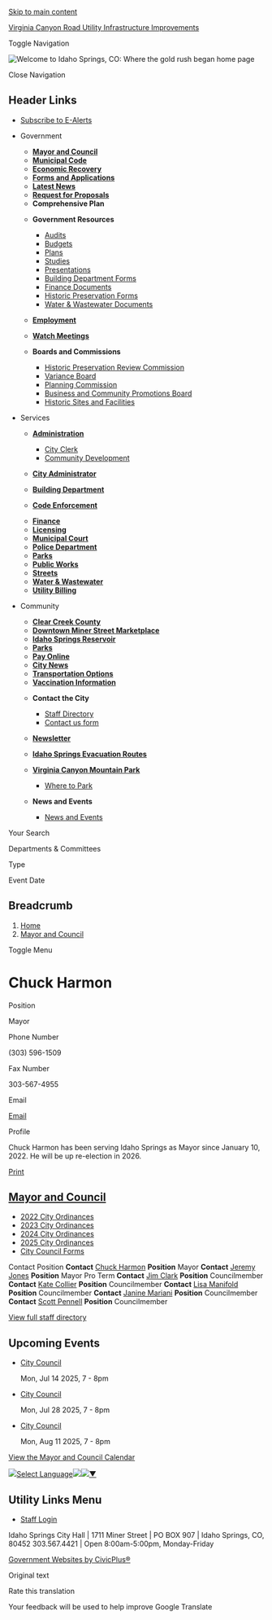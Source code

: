 [Skip to main content](https://www.idahospringsco.com/mayor-and-council/directory-listing/chuck-harmon/)

[Virginia Canyon Road Utility Infrastructure Improvements](https://www.idahospringsco.com/home-page/page/virginia-canyon-road-utility-infrastructure-improvements)

Toggle Navigation

![Welcome to Idaho Springs, CO: Where the gold rush began home page](https://www.idahospringsco.com/themes/custom/idahospringsco/idahospringsco_theme/logo.png)

Close Navigation

## Header Links

- [Subscribe to E-Alerts](https://www.idahospringsco.com/portal)

<!--THE END-->

- Government
  
  - [**Mayor and Council**](https://www.idahospringsco.com/mayor-and-council/directory-listing/chuck-harmon/mayor-and-council)
  - [**Municipal Code**](https://library.municode.com/co/idaho_springs/codes/municipal_code "(opens in a new window)")
  - [**Economic Recovery**](https://www.idahospringsco.com/mayor-and-council/directory-listing/chuck-harmon/Economic-Recovery)
  - [**Forms and Applications**](https://www.idahospringsco.com/forms)
  - [**Latest News**](https://www.idahospringsco.com/mayor-and-council/directory-listing/chuck-harmon/news)
  - [**Request for Proposals**](https://www.idahospringsco.com/mayor-and-council/directory-listing/chuck-harmon/rfps)
  - **Comprehensive Plan**
  
  <!--THE END-->
  
  - **Government Resources**
    
    - [Audits](https://www.idahospringsco.com/node/461)
    - [Budgets](https://www.idahospringsco.com/node/466)
    - [Plans](https://www.idahospringsco.com/node/471)
    - [Studies](https://www.idahospringsco.com/node/476)
    - [Presentations](https://www.idahospringsco.com/node/491)
    - [Building Department Forms](https://www.idahospringsco.com/node/501)
    - [Finance Documents](https://www.idahospringsco.com/node/486)
    - [Historic Preservation Forms](https://www.idahospringsco.com/node/516)
    - [Water &amp; Wastewater Documents](https://www.idahospringsco.com/water-wastewater/page/documents)
  
  <!--THE END-->
  
  - [**Employment**](https://www.idahospringsco.com/node/291)
  - [**Watch Meetings**](https://www.idahospringsco.com/home-page/page/meetings)
  - **Boards and Commissions**
    
    - [Historic Preservation Review Commission](https://www.idahospringsco.com/mayor-and-council/directory-listing/chuck-harmon/historic-preservation-review-commission)
    - [Variance Board](https://www.idahospringsco.com/mayor-and-council/directory-listing/chuck-harmon/Variance-Board)
    - [Planning Commission](https://www.idahospringsco.com/mayor-and-council/directory-listing/chuck-harmon/Planning-Commission)
    - [Business and Community Promotions Board](https://www.idahospringsco.com/economic-recovery)
    - [Historic Sites and Facilities](https://www.idahospringsco.com/historic-sites-and-facilities-board)
  
  <!--THE END-->
- Services
  
  - [**Administration**](https://www.idahospringsco.com/mayor-and-council/directory-listing/chuck-harmon/Administration)
    
    - [City Clerk](https://www.idahospringsco.com/mayor-and-council/directory-listing/chuck-harmon/city-clerk)
    - [Community Development](https://www.idahospringsco.com/mayor-and-council/directory-listing/chuck-harmon/Community-Development)
  - [**City Administrator**](https://www.idahospringsco.com/city-administrator)
  - [**Building Department**](https://www.idahospringsco.com/mayor-and-council/directory-listing/chuck-harmon/Building-Department)
  - [**Code Enforcement**](https://www.idahospringsco.com/node/1116)
  
  <!--THE END-->
  
  - [**Finance**](https://www.idahospringsco.com/finance)
  - [**Licensing**](https://www.idahospringsco.com/mayor-and-council/directory-listing/chuck-harmon/Licensing)
  - [**Municipal Court**](https://www.idahospringsco.com/mayor-and-council/directory-listing/chuck-harmon/Municipal-Court)
  - [**Police Department**](https://www.idahospringsco.com/mayor-and-council/directory-listing/chuck-harmon/Police-Department)
  - [**Parks**](https://www.idahospringsco.com/mayor-and-council/directory-listing/chuck-harmon/Parks)
  
  <!--THE END-->
  
  - [**Public Works**](https://www.idahospringsco.com/mayor-and-council/directory-listing/chuck-harmon/Public-Works)
  - [**Streets**](https://www.idahospringsco.com/streets)
  - [**Water &amp; Wastewater**](https://www.idahospringsco.com/mayor-and-council/directory-listing/chuck-harmon/water-wastewater)
  - [**Utility Billing**](https://www.idahospringsco.com/mayor-and-council/directory-listing/chuck-harmon/Utilities)
  
  <!--THE END-->
- Community
  
  - [**Clear Creek County**](https://www.clearcreekcounty.us "(opens in a new window)")
  - [**Downtown Miner Street Marketplace**](https://visitclearcreek.com/minerstreetmarket "(opens in a new window)")
  - [**Idaho Springs Reservoir**](https://www.idahospringsco.com/node/441)
  - [**Parks**](https://www.idahospringsco.com/node/446)
  
  <!--THE END-->
  
  - [**Pay Online**](https://xpressbillpay.com/ "(opens in a new window)")
  - [**City News**](https://www.idahospringsco.com/mayor-and-council/directory-listing/chuck-harmon/news)
  - [**Transportation Options**](https://www.idahospringsco.com/transportation-options)
  - [**Vaccination Information**](https://www.idahospringsco.com/node/551)
  
  <!--THE END-->
  
  - **Contact the City**
    
    - [Staff Directory](https://www.idahospringsco.com/mayor-and-council/directory-listing/chuck-harmon/directory)
    - [Contact us form](https://www.idahospringsco.com/mayor-and-council/directory-listing/chuck-harmon/contact-us)
  - [**Newsletter**](https://www.idahospringsco.com/administration/page/city-idaho-springs-newsletter?destination=%2Fdashboard)
  
  <!--THE END-->
  
  - [**Idaho Springs Evacuation Routes**](https://www.idahospringsco.com/node/761)
  - [**Virginia Canyon Mountain Park**](https://www.idahospringsco.com/node/1081)
    
    - [Where to Park](https://www.idahospringsco.com/node/1086)
  - **News and Events**
    
    - [News and Events](https://www.idahospringsco.com/news)

Your Search

Departments &amp; Committees

Type

Event Date

## Breadcrumb

1. [Home](https://www.idahospringsco.com)
2. [Mayor and Council](https://www.idahospringsco.com/mayor-and-council)

Toggle Menu

# Chuck Harmon

Position

Mayor

Phone Number

(303) 596-1509

Fax Number

303-567-4955

Email

[Email](https://www.idahospringsco.com/email-contact/node/41/field_email "Email Chuck Harmon (opens in a new window)")

Profile

Chuck Harmon has been serving Idaho Springs as Mayor since January 10, 2022. He will be up re-election in 2026.

[Print](https://www.idahospringsco.com/print/pdf/node/41)

## [Mayor and Council](https://www.idahospringsco.com/mayor-and-council)

- [2022 City Ordinances](https://www.idahospringsco.com/mayor-and-council/page/2022-city-ordinances)
- [2023 City Ordinances](https://www.idahospringsco.com/mayor-and-council/page/2023-city-ordinances)
- [2024 City Ordinances](https://www.idahospringsco.com/mayor-and-council/page/2024-city-ordinances)
- [2025 City Ordinances](https://www.idahospringsco.com/mayor-and-council/page/2025-city-ordinanaces)
- [City Council Forms](https://www.idahospringsco.com/mayor-and-council/page/city-council-forms)

Contact Position **Contact** [Chuck Harmon](https://www.idahospringsco.com/mayor-and-council/directory-listing/chuck-harmon) **Position** Mayor **Contact** [Jeremy Jones](https://www.idahospringsco.com/mayor-and-council/directory-listing/jeremy-jones) **Position** Mayor Pro Term **Contact** [Jim Clark](https://www.idahospringsco.com/mayor-and-council/directory-listing/jim-clark) **Position** Councilmember **Contact** [Kate Collier](https://www.idahospringsco.com/mayor-and-council/directory-listing/kate-collier) **Position** Councilmember **Contact** [Lisa Manifold](https://www.idahospringsco.com/mayor-and-council/directory-listing/lisa-manifold) **Position** Councilmember **Contact** [Janine Mariani](https://www.idahospringsco.com/mayor-and-council/directory-listing/janine-mariani) **Position** Councilmember **Contact** [Scott Pennell](https://www.idahospringsco.com/mayor-and-council/directory-listing/scott-pennell) **Position** Councilmember

[View full staff directory](https://www.idahospringsco.com/directory)

## Upcoming Events

- [City Council](https://www.idahospringsco.com/mayor-and-council/page/city-council-8)
  
  Mon, Jul 14 2025, 7 - 8pm
- [City Council](https://www.idahospringsco.com/mayor-and-council/page/city-council-7)
  
  Mon, Jul 28 2025, 7 - 8pm
- [City Council](https://www.idahospringsco.com/mayor-and-council/page/city-council-8)
  
  Mon, Aug 11 2025, 7 - 8pm

[View the Mayor and Council Calendar](https://www.idahospringsco.com/calendar?boards-commissions=36)

![](https://www.google.com/images/cleardot.gif)[Select Language![](https://www.google.com/images/cleardot.gif)​![](https://www.google.com/images/cleardot.gif)▼](https://www.idahospringsco.com/mayor-and-council/directory-listing/chuck-harmon)

## Utility Links Menu

- [Staff Login](https://www.idahospringsco.com/login?current=)

Idaho Springs City Hall | 1711 Miner Street | PO BOX 907 | Idaho Springs, CO, 80452 303.567.4421 | Open 8:00am-5:00pm, Monday-Friday

[Government Websites by CivicPlus®](https://www.civicplus.com "(opens in a new window)")

Original text

Rate this translation

Your feedback will be used to help improve Google Translate